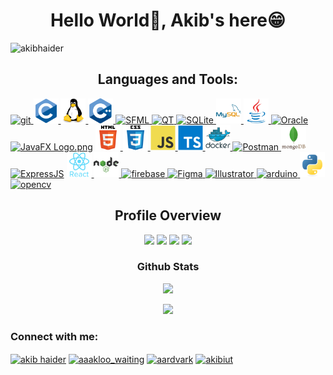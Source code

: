 <h1 align="center">Hello World👋, Akib's here😁</h1>

<p align="left"> <img src="https://komarev.com/ghpvc/?username=akibhaider&label=Profile%20views&color=0e75b6&style=flat" alt="akibhaider" /> </p>

<h2 align="center">Languages and Tools:</h2>
<p align="left">
  <a href="https://git-scm.com/" target="_blank" rel="noreferrer"> <img src="https://www.vectorlogo.zone/logos/git-scm/git-scm-icon.svg" alt="git" width="40" height="40"/> </a>
  <a href="https://www.learn-c.org/" target="_blank" rel="noreferrer"> <img src="https://raw.githubusercontent.com/devicons/devicon/master/icons/c/c-original.svg" alt="C" width="40" height="40"/> </a>
  <a href="https://www.linux.org/" target="_blank" rel="noreferrer"> <img src="https://raw.githubusercontent.com/devicons/devicon/master/icons/linux/linux-original.svg" alt="linux" width="40" height="40"/> </a>
  <a href="https://www.w3schools.com/cpp/" target="_blank" rel="noreferrer"> <img src="https://raw.githubusercontent.com/devicons/devicon/master/icons/cplusplus/cplusplus-original.svg" alt="C++" width="40" height="40"/> </a>
  <a href="https://www.sfml-dev.org/" target="_blank" rel="noreferrer"> <img src="https://www.sfml-dev.org/images/logo.png" alt="SFML" width="73" height="40"/> </a>
  <a href="https://www.qt.io/" target="_blank" rel="noreferrer"> <img src="https://upload.wikimedia.org/wikipedia/commons/0/0b/Qt_logo_2016.svg" alt="QT" width="40" height="40"/> </a>
  <a href="https://www.sqlite.org/" target="_blank" rel="noreferrer"> <img src="https://www.vectorlogo.zone/logos/sqlite/sqlite-icon.svg" alt="SQLite" width="40" height="40"/> </a>
  <a href="https://www.mysql.com/" target="_blank" rel="noreferrer"> <img src="https://raw.githubusercontent.com/devicons/devicon/master/icons/mysql/mysql-original-wordmark.svg" alt="MySQL" width="40" height="40"/> </a>
  <a href="https://www.java.com" target="_blank" rel="noreferrer"> <img src="https://raw.githubusercontent.com/devicons/devicon/master/icons/java/java-original.svg" alt="Java" width="40" height="40"/> </a>
  <a href="https://docs.oracle.com/en/database/oracle/oracle-database/" target="_blank" rel="noreferrer"> <img src="https://static-00.iconduck.com/assets.00/oracle-color-icon-512x324-5h5evf6b.png" alt="Oracle" width="30" height="30"/></a>
  <a href="https://openjfx.io/" target="_blank" rel="noreferrer"><img src="https://upload.wikimedia.org/wikipedia/en/c/cc/JavaFX_Logo.png" alt="JavaFX Logo.png" alt="JavaFX" width="73" height="37"/></a>
  <a href="https://www.w3.org/html/" target="_blank" rel="noreferrer"> <img src="https://raw.githubusercontent.com/devicons/devicon/master/icons/html5/html5-original-wordmark.svg" alt="HTML" width="40" height="40"/> </a>
  <a href="https://www.w3schools.com/css/" target="_blank" rel="noreferrer"> <img src="https://raw.githubusercontent.com/devicons/devicon/master/icons/css3/css3-original-wordmark.svg" alt="CSS" width="40" height="40"/> </a>
  <a href="https://developer.mozilla.org/en-US/docs/Web/JavaScript" target="_blank" rel="noreferrer"> <img src="https://raw.githubusercontent.com/devicons/devicon/master/icons/javascript/javascript-original.svg" alt="JavaScript" width="40" height="40"/> </a>
  <a href="https://www.typescriptlang.org/" target="_blank" rel="noreferrer"> <img src="https://raw.githubusercontent.com/devicons/devicon/master/icons/typescript/typescript-original.svg" alt="typescript" width="40" height="40"/> </a>
  <a href="https://www.docker.com/" target="_blank" rel="noreferrer"> <img src="https://raw.githubusercontent.com/devicons/devicon/master/icons/docker/docker-original-wordmark.svg" alt="docker" width="40" height="40"/> </a>
  <a href="https://postman.com" target="_blank" rel="noreferrer"> <img src="https://www.vectorlogo.zone/logos/getpostman/getpostman-icon.svg" alt="Postman" width="40" height="40"/> </a>
  <a href="https://www.mongodb.com/" target="_blank" rel="noreferrer"> <img src="https://raw.githubusercontent.com/devicons/devicon/master/icons/mongodb/mongodb-original-wordmark.svg" alt="MongoDB" width="40" height="40"/> </a>
  <a href="https://expressjs.com/" target="_blank" rel="noreferrer"> <img src="https://adware-technologies.s3.amazonaws.com/uploads/technology/thumbnail/20/express-js.png" alt="ExpressJS" width="40" height="40"/></a>
  <a href="https://reactjs.org/" target="_blank" rel="noreferrer"> <img src="https://raw.githubusercontent.com/devicons/devicon/master/icons/react/react-original-wordmark.svg" alt="ReactJS" width="40" height="40"/> </a>
  <a href="https://nodejs.org" target="_blank" rel="noreferrer"> <img src="https://raw.githubusercontent.com/devicons/devicon/master/icons/nodejs/nodejs-original-wordmark.svg" alt="Node.js" width="40" height="40"/> </a>
  <a href="https://firebase.google.com/" target="_blank" rel="noreferrer"> <img src="https://www.vectorlogo.zone/logos/firebase/firebase-icon.svg" alt="firebase" width="40" height="40"/> </a>
  <a href="https://www.figma.com/" target="_blank" rel="noreferrer"> <img src="https://www.vectorlogo.zone/logos/figma/figma-icon.svg" alt="Figma" width="40" height="40"/> </a>
  <a href="https://www.adobe.com/in/products/illustrator.html" target="_blank" rel="noreferrer"> <img src="https://www.vectorlogo.zone/logos/adobe_illustrator/adobe_illustrator-icon.svg" alt="Illustrator" width="40" height="40"/> </a>
  <a href="https://www.arduino.cc/" target="_blank" rel="noreferrer"> <img src="https://cdn.worldvectorlogo.com/logos/arduino-1.svg" alt="arduino" width="40" height="40"/> </a>
  <a href="https://www.python.org" target="_blank" rel="noreferrer"> <img src="https://raw.githubusercontent.com/devicons/devicon/master/icons/python/python-original.svg" alt="Python" width="40" height="40"/> </a>
  <a href="https://opencv.org/" target="_blank" rel="noreferrer"> <img src="https://www.vectorlogo.zone/logos/opencv/opencv-icon.svg" alt="opencv" width="40" height="40"/> </a>
</p>

<h2 align="center">Profile Overview</h2>

<div align="center">
  
![](http://github-profile-summary-cards.vercel.app/api/cards/profile-details?username=akibhaider&theme=dracula)
![](http://github-profile-summary-cards.vercel.app/api/cards/repos-per-language?username=akibhaider&theme=dracula)
![](http://github-profile-summary-cards.vercel.app/api/cards/most-commit-language?username=akibhaider&theme=dracula)
![](http://github-profile-summary-cards.vercel.app/api/cards/productive-time?username=akibhaider&theme=dracula&utcOffset=6)
<br>
### Github Stats 
![](https://github-readme-stats-green-three.vercel.app/api?username=akibhaider&count_private=true&theme=tokyonight)
<!--![](https://github-readme-stats.vercel.app/api/top-langs/?username=akibhaider&theme=dracula&layout=compact)-->
![](https://github-readme-streak-stats.herokuapp.com/?user=akibhaider&theme=dracula)
</div>

<h3 align="left">Connect with me:</h3>
<p align="left">

<a href="https://www.youtube.com/channel/UC9d-AAkWY-Qk-UDutrM8fOA" target="blank"><img align="center" src="https://raw.githubusercontent.com/rahuldkjain/github-profile-readme-generator/master/src/images/icons/Social/youtube.svg" alt="akib haider" height="30" width="40" /></a>
<a href="https://codeforces.com/profile/aaakloo_waiting" target="blank"><img align="center" src="https://raw.githubusercontent.com/rahuldkjain/github-profile-readme-generator/master/src/images/icons/Social/codeforces.svg" alt="aaakloo_waiting" height="30" width="40" /></a>
<a href="https://www.codechef.com/users/aardvark" target="blank"><img align="center" src="https://img.icons8.com/ios7/200/4D4D4D/codechef.png" alt="aardvark" height="30" width="40" /></a>
<a href="https://kaggle.com/akibiut" target="blank"><img align="center" src="https://raw.githubusercontent.com/rahuldkjain/github-profile-readme-generator/master/src/images/icons/Social/kaggle.svg" alt="akibiut" height="30" width="40" /></a>
</p>
<!--
<p align="left"> <a href="https://github.com/ryo-ma/github-profile-trophy"><img src="https://github-profile-trophy.vercel.app/?username=akibhaider" alt="akibhaider" theme="dracula" /></a></p>
<img src="https://raw.githubusercontent.com/akibhaider/akibhaider/output/snake.svg" alt="Snake animation" />
-->
